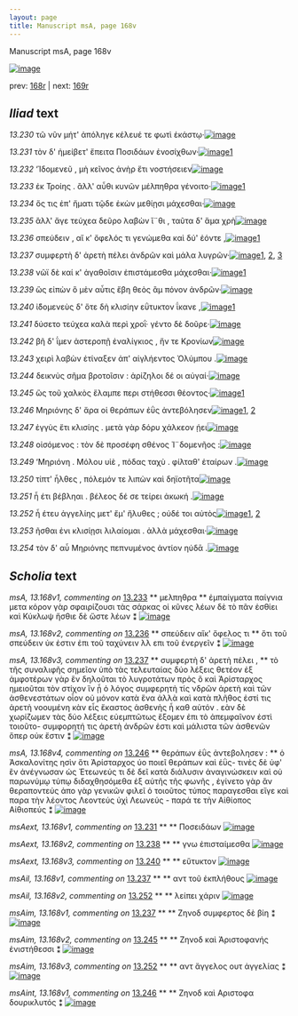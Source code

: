 ```yaml
---
layout: page
title: Manuscript msA, page 168v
---
```


Manuscript msA, page 168v

[![image](http://www.homermultitext.org/iipsrv?OBJ=IIP,1.0&FIF=/project/homer/pyramidal/deepzoom/hmt/vaimg/2017a/VA168VN_0670.tif&WID=100&CVT=JPEG)](http://www.homermultitext.org/ict2/?urn=urn:cite2:hmt:vaimg.2017a:VA168VN_0670)

prev:  [168r](../168r/) | next:  [169r](../169r/)

## *Iliad* text

*13.230* <a id="13.230"/> τῶ νῦν μήτ' ἀπόληγε κέλευέ τε φωτὶ ἑκάστῳ·[![image](http://www.homermultitext.org/iipsrv?OBJ=IIP,1.0&FIF=/project/homer/pyramidal/deepzoom/hmt/vaimg/2017a/VA168VN_0670.tif&RGN=0.478,0.2237,0.425,0.0278&WID=1000&CVT=JPEG)](http://www.homermultitext.org/ict2/?urn=urn:cite2:hmt:vaimg.2017a:VA168VN_0670@0.478,0.2237,0.425,0.0278)

*13.231* <a id="13.231"/> τὸν δ' ἠμείβετ' ἔπειτα Ποσιδάων ἐνοσίχθων·[![image](http://www.homermultitext.org/iipsrv?OBJ=IIP,1.0&FIF=/project/homer/pyramidal/deepzoom/hmt/vaimg/2017a/VA168VN_0670.tif&RGN=0.497,0.2455,0.396,0.0248&WID=1000&CVT=JPEG)](http://www.homermultitext.org/ict2/?urn=urn:cite2:hmt:vaimg.2017a:VA168VN_0670@0.497,0.2455,0.396,0.0248)[1](#msAext_13.168v1)

*13.232* <a id="13.232"/> ‘Ἰδομενεῦ , μὴ κεῖνος ἀνὴρ ἔτι νοστήσειεν[![image](http://www.homermultitext.org/iipsrv?OBJ=IIP,1.0&FIF=/project/homer/pyramidal/deepzoom/hmt/vaimg/2017a/VA168VN_0670.tif&RGN=0.484,0.2628,0.396,0.0248&WID=1000&CVT=JPEG)](http://www.homermultitext.org/ict2/?urn=urn:cite2:hmt:vaimg.2017a:VA168VN_0670@0.484,0.2628,0.396,0.0248)

*13.233* <a id="13.233"/> ἐκ Τροίης . ἂλλ' αὖθι κυνῶν μέλπηθρα γένοιτο·[![image](http://www.homermultitext.org/iipsrv?OBJ=IIP,1.0&FIF=/project/homer/pyramidal/deepzoom/hmt/vaimg/2017a/VA168VN_0670.tif&RGN=0.494,0.2838,0.408,0.0233&WID=1000&CVT=JPEG)](http://www.homermultitext.org/ict2/?urn=urn:cite2:hmt:vaimg.2017a:VA168VN_0670@0.494,0.2838,0.408,0.0233)[1](#msA_13.168v1)

*13.234* <a id="13.234"/> ὅς τις ἐπ' ἤματι τῷδε ἑκὼν μεθίῃσι μάχεσθαι·[![image](http://www.homermultitext.org/iipsrv?OBJ=IIP,1.0&FIF=/project/homer/pyramidal/deepzoom/hmt/vaimg/2017a/VA168VN_0670.tif&RGN=0.496,0.2995,0.408,0.0293&WID=1000&CVT=JPEG)](http://www.homermultitext.org/ict2/?urn=urn:cite2:hmt:vaimg.2017a:VA168VN_0670@0.496,0.2995,0.408,0.0293)

*13.235* <a id="13.235"/> ἂλλ' ἄγε τεύχεα δεῦρο λαβὼν ἴ¨θι , ταῦτα δ' ἅμα χρὴ[![image](http://www.homermultitext.org/iipsrv?OBJ=IIP,1.0&FIF=/project/homer/pyramidal/deepzoom/hmt/vaimg/2017a/VA168VN_0670.tif&RGN=0.493,0.3176,0.428,0.0293&WID=1000&CVT=JPEG)](http://www.homermultitext.org/ict2/?urn=urn:cite2:hmt:vaimg.2017a:VA168VN_0670@0.493,0.3176,0.428,0.0293)

*13.236* <a id="13.236"/> σπεύδειν , αἴ κ' ὄφελός τι γενώμεθα καὶ δύ' ἐόντε ,[![image](http://www.homermultitext.org/iipsrv?OBJ=IIP,1.0&FIF=/project/homer/pyramidal/deepzoom/hmt/vaimg/2017a/VA168VN_0670.tif&RGN=0.491,0.3408,0.416,0.0248&WID=1000&CVT=JPEG)](http://www.homermultitext.org/ict2/?urn=urn:cite2:hmt:vaimg.2017a:VA168VN_0670@0.491,0.3408,0.416,0.0248)[1](#msA_13.168v2)

*13.237* <a id="13.237"/> συμφερτὴ δ' ἀρετὴ πέλει ἀνδρῶν καὶ μάλα λυγρῶν·[![image](http://www.homermultitext.org/iipsrv?OBJ=IIP,1.0&FIF=/project/homer/pyramidal/deepzoom/hmt/vaimg/2017a/VA168VN_0670.tif&RGN=0.494,0.3574,0.428,0.0248&WID=1000&CVT=JPEG)](http://www.homermultitext.org/ict2/?urn=urn:cite2:hmt:vaimg.2017a:VA168VN_0670@0.494,0.3574,0.428,0.0248)[1](#msA_13.168v3), [2](#msAil_13.168v1), [3](#msAim_13.168v1)

*13.238* <a id="13.238"/> νῶϊ δὲ καί κ' ἀγαθοῖσιν ἐπιστάμεσθα μάχεσθαι·[![image](http://www.homermultitext.org/iipsrv?OBJ=IIP,1.0&FIF=/project/homer/pyramidal/deepzoom/hmt/vaimg/2017a/VA168VN_0670.tif&RGN=0.493,0.3791,0.414,0.0225&WID=1000&CVT=JPEG)](http://www.homermultitext.org/ict2/?urn=urn:cite2:hmt:vaimg.2017a:VA168VN_0670@0.493,0.3791,0.414,0.0225)[1](#msAext_13.168v2)

*13.239* <a id="13.239"/> ὣς εἰπὼν ὃ μὲν αὖτις ἔβη θεὸς ἂμ πόνον ἀνδρῶν·[![image](http://www.homermultitext.org/iipsrv?OBJ=IIP,1.0&FIF=/project/homer/pyramidal/deepzoom/hmt/vaimg/2017a/VA168VN_0670.tif&RGN=0.495,0.3986,0.422,0.0195&WID=1000&CVT=JPEG)](http://www.homermultitext.org/ict2/?urn=urn:cite2:hmt:vaimg.2017a:VA168VN_0670@0.495,0.3986,0.422,0.0195)

*13.240* <a id="13.240"/> ἰ̈δομενεὺς δ' ὅτε δὴ κλισίην εΰτυκτον ΐκανε ,[![image](http://www.homermultitext.org/iipsrv?OBJ=IIP,1.0&FIF=/project/homer/pyramidal/deepzoom/hmt/vaimg/2017a/VA168VN_0670.tif&RGN=0.499,0.4137,0.407,0.024&WID=1000&CVT=JPEG)](http://www.homermultitext.org/ict2/?urn=urn:cite2:hmt:vaimg.2017a:VA168VN_0670@0.499,0.4137,0.407,0.024)[1](#msAext_13.168v3)

*13.241* <a id="13.241"/> δύσετο τεύχεα καλὰ περὶ χροῒ· γέντο δὲ δοῦρε·[![image](http://www.homermultitext.org/iipsrv?OBJ=IIP,1.0&FIF=/project/homer/pyramidal/deepzoom/hmt/vaimg/2017a/VA168VN_0670.tif&RGN=0.49,0.4332,0.418,0.0233&WID=1000&CVT=JPEG)](http://www.homermultitext.org/ict2/?urn=urn:cite2:hmt:vaimg.2017a:VA168VN_0670@0.49,0.4332,0.418,0.0233)

*13.242* <a id="13.242"/> βῆ δ' ΐμεν ἀστεροπῇ ἐναλίγκιος , ἥν τε Κρονίων[![image](http://www.homermultitext.org/iipsrv?OBJ=IIP,1.0&FIF=/project/homer/pyramidal/deepzoom/hmt/vaimg/2017a/VA168VN_0670.tif&RGN=0.5,0.4512,0.418,0.0233&WID=1000&CVT=JPEG)](http://www.homermultitext.org/ict2/?urn=urn:cite2:hmt:vaimg.2017a:VA168VN_0670@0.5,0.4512,0.418,0.0233)

*13.243* <a id="13.243"/> χειρὶ λαβὼν ἐτίναξεν ἀπ' αἰγλήεντος Ὀλύμπου .[![image](http://www.homermultitext.org/iipsrv?OBJ=IIP,1.0&FIF=/project/homer/pyramidal/deepzoom/hmt/vaimg/2017a/VA168VN_0670.tif&RGN=0.496,0.4722,0.423,0.0233&WID=1000&CVT=JPEG)](http://www.homermultitext.org/ict2/?urn=urn:cite2:hmt:vaimg.2017a:VA168VN_0670@0.496,0.4722,0.423,0.0233)

*13.244* <a id="13.244"/> δεικνὺς σῆμα βροτοῖσιν : ἀρίζηλοι δέ οι αὐγαί·[![image](http://www.homermultitext.org/iipsrv?OBJ=IIP,1.0&FIF=/project/homer/pyramidal/deepzoom/hmt/vaimg/2017a/VA168VN_0670.tif&RGN=0.498,0.4902,0.403,0.0233&WID=1000&CVT=JPEG)](http://www.homermultitext.org/ict2/?urn=urn:cite2:hmt:vaimg.2017a:VA168VN_0670@0.498,0.4902,0.403,0.0233)

*13.245* <a id="13.245"/> ὣς τοῦ χαλκὸς ἔλαμπε περι στήθεσσι θέοντος·[![image](http://www.homermultitext.org/iipsrv?OBJ=IIP,1.0&FIF=/project/homer/pyramidal/deepzoom/hmt/vaimg/2017a/VA168VN_0670.tif&RGN=0.494,0.5105,0.416,0.0233&WID=1000&CVT=JPEG)](http://www.homermultitext.org/ict2/?urn=urn:cite2:hmt:vaimg.2017a:VA168VN_0670@0.494,0.5105,0.416,0.0233)[1](#msAim_13.168v2)

*13.246* <a id="13.246"/> Μηριόνης δ' ἄρα οἱ θεράπων ἐῢς ἀντεβόλησεν[![image](http://www.homermultitext.org/iipsrv?OBJ=IIP,1.0&FIF=/project/homer/pyramidal/deepzoom/hmt/vaimg/2017a/VA168VN_0670.tif&RGN=0.5,0.5278,0.416,0.021&WID=1000&CVT=JPEG)](http://www.homermultitext.org/ict2/?urn=urn:cite2:hmt:vaimg.2017a:VA168VN_0670@0.5,0.5278,0.416,0.021)[1](#msAint_13.168v1), [2](#msA_13.168v4)

*13.247* <a id="13.247"/> ἐγγὺς ἔτι κλισίης . μετὰ γὰρ δόρυ χάλκεον ῄει[![image](http://www.homermultitext.org/iipsrv?OBJ=IIP,1.0&FIF=/project/homer/pyramidal/deepzoom/hmt/vaimg/2017a/VA168VN_0670.tif&RGN=0.499,0.5465,0.416,0.0225&WID=1000&CVT=JPEG)](http://www.homermultitext.org/ict2/?urn=urn:cite2:hmt:vaimg.2017a:VA168VN_0670@0.499,0.5465,0.416,0.0225)

*13.248* <a id="13.248"/> οἰσόμενος : τὸν δὲ προσέφη σθένος Ἰ¨δομενῆος :[![image](http://www.homermultitext.org/iipsrv?OBJ=IIP,1.0&FIF=/project/homer/pyramidal/deepzoom/hmt/vaimg/2017a/VA168VN_0670.tif&RGN=0.498,0.5638,0.416,0.0225&WID=1000&CVT=JPEG)](http://www.homermultitext.org/ict2/?urn=urn:cite2:hmt:vaimg.2017a:VA168VN_0670@0.498,0.5638,0.416,0.0225)

*13.249* <a id="13.249"/> ‘Μηριόνη . Μόλου υἱὲ , πόδας ταχὺ . φίλταθ' ἑταίρων .[![image](http://www.homermultitext.org/iipsrv?OBJ=IIP,1.0&FIF=/project/homer/pyramidal/deepzoom/hmt/vaimg/2017a/VA168VN_0670.tif&RGN=0.5,0.5826,0.416,0.0233&WID=1000&CVT=JPEG)](http://www.homermultitext.org/ict2/?urn=urn:cite2:hmt:vaimg.2017a:VA168VN_0670@0.5,0.5826,0.416,0.0233)

*13.250* <a id="13.250"/> τίπτ' ἦλθες , πόλεμόν τε λιπὼν καὶ δηϊοτῆτα[![image](http://www.homermultitext.org/iipsrv?OBJ=IIP,1.0&FIF=/project/homer/pyramidal/deepzoom/hmt/vaimg/2017a/VA168VN_0670.tif&RGN=0.501,0.6029,0.401,0.0233&WID=1000&CVT=JPEG)](http://www.homermultitext.org/ict2/?urn=urn:cite2:hmt:vaimg.2017a:VA168VN_0670@0.501,0.6029,0.401,0.0233)

*13.251* <a id="13.251"/> ἦ έτι βέβληαι . βέλεος δέ σε τείρει ἀκωκή .[![image](http://www.homermultitext.org/iipsrv?OBJ=IIP,1.0&FIF=/project/homer/pyramidal/deepzoom/hmt/vaimg/2017a/VA168VN_0670.tif&RGN=0.5,0.6201,0.401,0.0233&WID=1000&CVT=JPEG)](http://www.homermultitext.org/ict2/?urn=urn:cite2:hmt:vaimg.2017a:VA168VN_0670@0.5,0.6201,0.401,0.0233)

*13.252* <a id="13.252"/> ἦ έτευ ἀγγελίης μετ' ἔμ' ἤλυθες ; οὐδέ τοι αὐτὸς[![image](http://www.homermultitext.org/iipsrv?OBJ=IIP,1.0&FIF=/project/homer/pyramidal/deepzoom/hmt/vaimg/2017a/VA168VN_0670.tif&RGN=0.5,0.6396,0.374,0.0233&WID=1000&CVT=JPEG)](http://www.homermultitext.org/ict2/?urn=urn:cite2:hmt:vaimg.2017a:VA168VN_0670@0.5,0.6396,0.374,0.0233)[1](#msAim_13.168v3), [2](#msAil_13.168v2)

*13.253* <a id="13.253"/> ῆσθαι ἐνι κλισίῃσι λιλαίομαι . ἀλλὰ μάχεσθαι·[![image](http://www.homermultitext.org/iipsrv?OBJ=IIP,1.0&FIF=/project/homer/pyramidal/deepzoom/hmt/vaimg/2017a/VA168VN_0670.tif&RGN=0.5,0.6592,0.386,0.0233&WID=1000&CVT=JPEG)](http://www.homermultitext.org/ict2/?urn=urn:cite2:hmt:vaimg.2017a:VA168VN_0670@0.5,0.6592,0.386,0.0233)

*13.254* <a id="13.254"/> τὸν δ' αὖ Μηριόνης πεπνυμένος ἀντίον ηύδᾱ .[![image](http://www.homermultitext.org/iipsrv?OBJ=IIP,1.0&FIF=/project/homer/pyramidal/deepzoom/hmt/vaimg/2017a/VA168VN_0670.tif&RGN=0.493,0.6764,0.423,0.0255&WID=1000&CVT=JPEG)](http://www.homermultitext.org/ict2/?urn=urn:cite2:hmt:vaimg.2017a:VA168VN_0670@0.493,0.6764,0.423,0.0255)

## *Scholia* text

*msA, 13.168v1, commenting on* [13.233](#13.233)  <a id="msA_13.168v1"/> **													 μελπηθρα 												** 													 ἐμπαίγματα παίγνια μετα κόρον γὰρ σφαιρίζουσι τὰς σάρκας οἱ κῦνες λέων δὲ τὸ πᾶν ἐσθίει 														καὶ Κύκλωψ 															 															 ἤσθιε δὲ ὥστε λέων 														 ⁑ 												[![image](http://www.homermultitext.org/iipsrv?OBJ=IIP,1.0&FIF=/project/homer/pyramidal/deepzoom/hmt/vaimg/2017a/VA168VN_0670.tif&RGN=0.214,0.2853,0.245,0.0473&WID=1000&CVT=JPEG)](http://www.homermultitext.org/ict2/?urn=urn:cite2:hmt:vaimg.2017a:VA168VN_0670@0.214,0.2853,0.245,0.0473)

*msA, 13.168v2, commenting on* [13.236](#13.236)  <a id="msA_13.168v2"/> **													 σπεύδειν αἴκ' ὄφελος τι 												** 													 ὅτι τοῦ σπεύδειν ὐκ ἐστιν ἐπι τοῦ ταχύνειν λλ επι τοῦ ἐνεργεῖν ⁑ 												[![image](http://www.homermultitext.org/iipsrv?OBJ=IIP,1.0&FIF=/project/homer/pyramidal/deepzoom/hmt/vaimg/2017a/VA168VN_0670.tif&RGN=0.220,0.3206,0.225,0.0338&WID=1000&CVT=JPEG)](http://www.homermultitext.org/ict2/?urn=urn:cite2:hmt:vaimg.2017a:VA168VN_0670@0.220,0.3206,0.225,0.0338)

*msA, 13.168v3, commenting on* [13.237](#13.237)  <a id="msA_13.168v3"/> **													 συμφερτὴ δ' ἀρετὴ πέλει , 												** 													 τὸ τῆς συναλιφῆς σημεῖον ὑπὸ τὰς τελευταίας δύο λέξεις θετέον ἐξ ἀμφοτέρων γὰρ ἓν δηλοῦται 														τὸ λυγροτάτων πρὸς ὃ καὶ Ἀρίσταρχος ημειοῦται τὸν στίχον ἵν ᾖ ὁ λόγος συμφερητὴ 														 τίς νδρῶν ἀρετὴ καὶ τῶν ἀσθενεστάτων οἷον οὐ μόνον κατὰ ἕνα ἀλλὰ καὶ κατὰ πλῆθος 														ἐστί τις ἀρετὴ νοουμένη κὰν εἷς ἕκαστος ἀσθενὴς ἦ καθ αὑτόν . εὰν δὲ χωρίζωμεν τὰς δύο λέξεις 														εὐεμπτῶτως ἕξομεν ἐπι τὸ ἀπεμφαῖνον ἐστὶ τοιοῦτο- συμφορητή τις ἀρετὴ ἀνδρῶν ἐστι καὶ 														μάλιστα τῶν ἀσθενῶν ὅπερ οὐκ ἔστιν ⁑ 												[![image](http://www.homermultitext.org/iipsrv?OBJ=IIP,1.0&FIF=/project/homer/pyramidal/deepzoom/hmt/vaimg/2017a/VA168VN_0670.tif&RGN=0.221,0.3551,0.227,0.1336&WID=1000&CVT=JPEG)](http://www.homermultitext.org/ict2/?urn=urn:cite2:hmt:vaimg.2017a:VA168VN_0670@0.221,0.3551,0.227,0.1336)

*msA, 13.168v4, commenting on* [13.246](#13.246)  <a id="msA_13.168v4"/> **													 θεράπων ἐῢς ἀντεβολησεν : 												** 													 ὁ Ἀσκαλονίτης ησὶν ὅτι Ἀρίσταρχος ύο ποιεῖ θεράπων καὶ ἐῢς- τινὲς δὲ ὑφ' ἓν 														ἀνέγνωσαν ὡς 															 Ἐτεωνεύς 														 τι δὲ δεῖ κατὰ διάλυσιν ἀναγινώσκειν καὶ οὐ παρωνύμῳ τύπῳ διδαχθησόμεθα ἐξ αὐτῆς τῆς 														φωνῆς , ἐγίνετο γὰρ ἂν θεραποντεύς ἀπο γὰρ γενικῶν φιλεῖ ὁ τοιοῦτος τύπος παραγεσθαι εἴγε καὶ 														παρα τὴν λέοντος 														 															 Λεοντεύς 														 ὐχὶ Λεωνεύς - παρά τε τὴν 															 Αἰθίοπος 														 														 Αἰθιοπεύς ⁑ 												[![image](http://www.homermultitext.org/iipsrv?OBJ=IIP,1.0&FIF=/project/homer/pyramidal/deepzoom/hmt/vaimg/2017a/VA168VN_0670.tif&RGN=0.219,0.4872,0.228,0.1209&WID=1000&CVT=JPEG)](http://www.homermultitext.org/ict2/?urn=urn:cite2:hmt:vaimg.2017a:VA168VN_0670@0.219,0.4872,0.228,0.1209)

*msAext, 13.168v1, commenting on* [13.231](#13.231)  <a id="msAext_13.168v1"/> **							 						** 							 Ποσειδάων 						[![image](http://www.homermultitext.org/iipsrv?OBJ=IIP,1.0&FIF=/project/homer/pyramidal/deepzoom/hmt/vaimg/2017a/VA168VN_0670.tif&RGN=0.1489,0.2386,0.05398,0.02061&WID=1000&CVT=JPEG)](http://www.homermultitext.org/ict2/?urn=urn:cite2:hmt:vaimg.2017a:VA168VN_0670@0.1489,0.2386,0.05398,0.02061)

*msAext, 13.168v2, commenting on* [13.238](#13.238)  <a id="msAext_13.168v2"/> **							 						** 							 γνω ἐπισταίμεσθα 						[![image](http://www.homermultitext.org/iipsrv?OBJ=IIP,1.0&FIF=/project/homer/pyramidal/deepzoom/hmt/vaimg/2017a/VA168VN_0670.tif&RGN=0.1443,0.3562,0.07351,0.03804&WID=1000&CVT=JPEG)](http://www.homermultitext.org/ict2/?urn=urn:cite2:hmt:vaimg.2017a:VA168VN_0670@0.1443,0.3562,0.07351,0.03804)

*msAext, 13.168v3, commenting on* [13.240](#13.240)  <a id="msAext_13.168v3"/> **							 						** 							 εὔτυκτον 						[![image](http://www.homermultitext.org/iipsrv?OBJ=IIP,1.0&FIF=/project/homer/pyramidal/deepzoom/hmt/vaimg/2017a/VA168VN_0670.tif&RGN=0.1605,0.4050,0.05048,0.02393&WID=1000&CVT=JPEG)](http://www.homermultitext.org/ict2/?urn=urn:cite2:hmt:vaimg.2017a:VA168VN_0670@0.1605,0.4050,0.05048,0.02393)

*msAil, 13.168v1, commenting on* [13.237](#13.237)  <a id="msAil_13.168v1"/> **							 						** 							 αντ τοῦ ἐκπλήθους 						[![image](http://www.homermultitext.org/iipsrv?OBJ=IIP,1.0&FIF=/project/homer/pyramidal/deepzoom/hmt/vaimg/2017a/VA168VN_0670.tif&RGN=0.5111,0.3524,0.07977,0.01383&WID=1000&CVT=JPEG)](http://www.homermultitext.org/ict2/?urn=urn:cite2:hmt:vaimg.2017a:VA168VN_0670@0.5111,0.3524,0.07977,0.01383)

*msAil, 13.168v2, commenting on* [13.252](#13.252)  <a id="msAil_13.168v2"/> **							 						** 							 λείπει χάριν 						[![image](http://www.homermultitext.org/iipsrv?OBJ=IIP,1.0&FIF=/project/homer/pyramidal/deepzoom/hmt/vaimg/2017a/VA168VN_0670.tif&RGN=0.6179,0.6362,0.03869,0.01314&WID=1000&CVT=JPEG)](http://www.homermultitext.org/ict2/?urn=urn:cite2:hmt:vaimg.2017a:VA168VN_0670@0.6179,0.6362,0.03869,0.01314)

*msAim, 13.168v1, commenting on* [13.237](#13.237)  <a id="msAim_13.168v1"/> **							 						** 							 Ζηνοδ 								 συμφερτος δὲ βίη ⁑ 						[![image](http://www.homermultitext.org/iipsrv?OBJ=IIP,1.0&FIF=/project/homer/pyramidal/deepzoom/hmt/vaimg/2017a/VA168VN_0670.tif&RGN=0.4451,0.3589,0.04772,0.03900&WID=1000&CVT=JPEG)](http://www.homermultitext.org/ict2/?urn=urn:cite2:hmt:vaimg.2017a:VA168VN_0670@0.4451,0.3589,0.04772,0.03900)

*msAim, 13.168v2, commenting on* [13.245](#13.245)  <a id="msAim_13.168v2"/> **							 						** 							 Ζηνοδ καὶ Ἀριστοφανής 								 ἐνιστήθεσσι ⁑ 						[![image](http://www.homermultitext.org/iipsrv?OBJ=IIP,1.0&FIF=/project/homer/pyramidal/deepzoom/hmt/vaimg/2017a/VA168VN_0670.tif&RGN=0.4444,0.5098,0.05490,0.03306&WID=1000&CVT=JPEG)](http://www.homermultitext.org/ict2/?urn=urn:cite2:hmt:vaimg.2017a:VA168VN_0670@0.4444,0.5098,0.05490,0.03306)

*msAim, 13.168v3, commenting on* [13.252](#13.252)  <a id="msAim_13.168v3"/> **							 						** 							 αντ ἄγγελος ουτ ἀγγελίας ⁑ 						[![image](http://www.homermultitext.org/iipsrv?OBJ=IIP,1.0&FIF=/project/homer/pyramidal/deepzoom/hmt/vaimg/2017a/VA168VN_0670.tif&RGN=0.4377,0.6447,0.05066,0.02420&WID=1000&CVT=JPEG)](http://www.homermultitext.org/ict2/?urn=urn:cite2:hmt:vaimg.2017a:VA168VN_0670@0.4377,0.6447,0.05066,0.02420)

*msAint, 13.168v1, commenting on* [13.246](#13.246)  <a id="msAint_13.168v1"/> **							 						** 							 								 Ζηνοδ καὶ Αριστοφα 								 δουρικλυτός ⁑ 						[![image](http://www.homermultitext.org/iipsrv?OBJ=IIP,1.0&FIF=/project/homer/pyramidal/deepzoom/hmt/vaimg/2017a/VA168VN_0670.tif&RGN=0.9000,0.5264,0.03537,0.03956&WID=1000&CVT=JPEG)](http://www.homermultitext.org/ict2/?urn=urn:cite2:hmt:vaimg.2017a:VA168VN_0670@0.9000,0.5264,0.03537,0.03956)